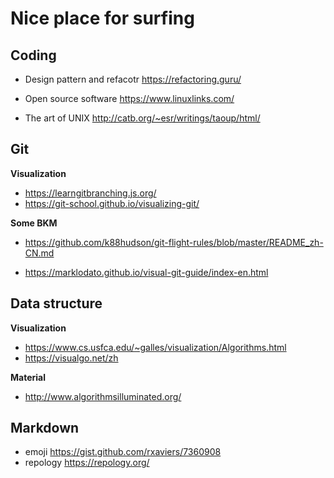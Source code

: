 # Nice place for surfing

## Coding

- Design pattern and refacotr https://refactoring.guru/

- Open source software https://www.linuxlinks.com/
- The art of UNIX http://catb.org/~esr/writings/taoup/html/

## Git

**Visualization**

- https://learngitbranching.js.org/
- https://git-school.github.io/visualizing-git/

**Some BKM**

- https://github.com/k88hudson/git-flight-rules/blob/master/README_zh-CN.md

- https://marklodato.github.io/visual-git-guide/index-en.html

## Data structure

**Visualization**

- https://www.cs.usfca.edu/~galles/visualization/Algorithms.html
- https://visualgo.net/zh

**Material**

- http://www.algorithmsilluminated.org/

## Markdown

- emoji https://gist.github.com/rxaviers/7360908
- repology https://repology.org/

